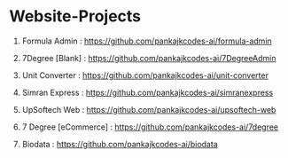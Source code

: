 # Website-Projects

1. Formula Admin : https://github.com/pankajkcodes-ai/formula-admin

2. 7Degree [Blank] : https://github.com/pankajkcodes-ai/7DegreeAdmin

3. Unit Converter : https://github.com/pankajkcodes-ai/unit-converter

4. Simran Express : https://github.com/pankajkcodes-ai/simranexpress

5. UpSoftech Web : https://github.com/pankajkcodes-ai/upsoftech-web

6. 7 Degree [eCommerce] : https://github.com/pankajkcodes-ai/7degree

7. Biodata : https://github.com/pankajkcodes-ai/biodata
